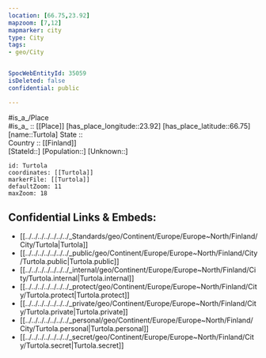 ```yaml
---
location: [66.75,23.92] 
mapzoom: [7,12] 
mapmarker: city 
type: City
tags:
- geo/City


SpocWebEntityId: 35059
isDeleted: false
confidential: public

---
```

#is_a_/Place  
#is_a_ :: [[Place]] 
[has_place_longitude::23.92] 
[has_place_latitude::66.75] 
[name::Turtola] 
State ::  
Country :: [[Finland]]  
[StateId::] 
[Population::] 
[Unknown::] 


```leaflet
id: Turtola
coordinates: [[Turtola]] 
markerFile: [[Turtola]] 
defaultZoom: 11 
maxZoom: 18
```


## Confidential Links & Embeds: 
- [[../../../../../../../_Standards/geo/Continent/Europe/Europe~North/Finland/City/Turtola|Turtola]] 
- [[../../../../../../../_public/geo/Continent/Europe/Europe~North/Finland/City/Turtola.public|Turtola.public]] 
- [[../../../../../../../_internal/geo/Continent/Europe/Europe~North/Finland/City/Turtola.internal|Turtola.internal]] 
- [[../../../../../../../_protect/geo/Continent/Europe/Europe~North/Finland/City/Turtola.protect|Turtola.protect]] 
- [[../../../../../../../_private/geo/Continent/Europe/Europe~North/Finland/City/Turtola.private|Turtola.private]] 
- [[../../../../../../../_personal/geo/Continent/Europe/Europe~North/Finland/City/Turtola.personal|Turtola.personal]] 
- [[../../../../../../../_secret/geo/Continent/Europe/Europe~North/Finland/City/Turtola.secret|Turtola.secret]] 
